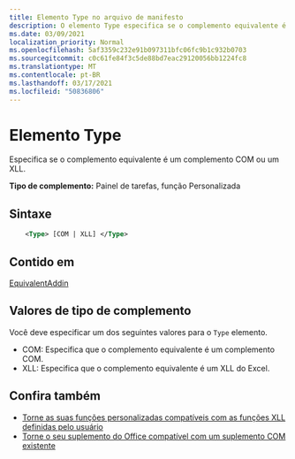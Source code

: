 ```yaml
---
title: Elemento Type no arquivo de manifesto
description: O elemento Type especifica se o complemento equivalente é um complemento COM ou um XLL.
ms.date: 03/09/2021
localization_priority: Normal
ms.openlocfilehash: 5af3359c232e91b097311bfc06fc9b1c932b0703
ms.sourcegitcommit: c0c61fe84f3c5de88bd7eac29120056bb1224fc8
ms.translationtype: MT
ms.contentlocale: pt-BR
ms.lasthandoff: 03/17/2021
ms.locfileid: "50836806"
---
```

# <a name="type-element"></a>Elemento Type

Especifica se o complemento equivalente é um complemento COM ou um XLL.

**Tipo de complemento:** Painel de tarefas, função Personalizada

## <a name="syntax"></a>Sintaxe

```XML
    <Type> [COM | XLL] </Type>  
```

## <a name="contained-in"></a>Contido em

[EquivalentAddin](equivalentaddin.md)

## <a name="add-in-type-values"></a>Valores de tipo de complemento

Você deve especificar um dos seguintes valores para o `Type` elemento.

- COM: Especifica que o complemento equivalente é um complemento COM.
- XLL: Especifica que o complemento equivalente é um XLL do Excel.

## <a name="see-also"></a>Confira também

- [Torne as suas funções personalizadas compatíveis com as funções XLL definidas pelo usuário](../../excel/make-custom-functions-compatible-with-xll-udf.md)
- [Torne o seu suplemento do Office compatível com um suplemento COM existente](../../develop/make-office-add-in-compatible-with-existing-com-add-in.md)